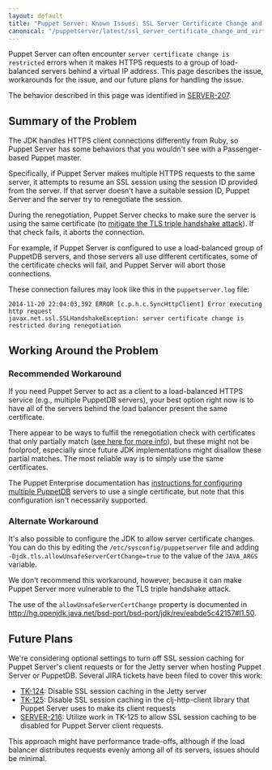 ```yaml
---
layout: default
title: "Puppet Server: Known Issues: SSL Server Certificate Change and Virtual IP Addresses"
canonical: "/puppetserver/latest/ssl_server_certificate_change_and_virtual_ips.html"
---
```

[pe_db_instructions]: https://docs.puppetlabs.com/pe/latest/release_notes_known_issues.html#puppetdb-behind-a-load-balancer-causes-puppet-server-errors

Puppet Server can often encounter `server certificate change is restricted` errors when it makes HTTPS requests to a group of load-balanced servers behind a virtual IP address. This page describes the issue, workarounds for the issue, and our future plans for handling the issue.

The behavior described in this page was identified in [SERVER-207](https://tickets.puppetlabs.com/browse/SERVER-207).

## Summary of the Problem

The JDK handles HTTPS client connections differently from Ruby, so Puppet Server has some behaviors that you wouldn't see with a Passenger-based Puppet master.

Specifically, if Puppet Server makes multiple HTTPS requests to the same server, it attempts to resume an SSL session using the session ID provided from the server. If that server doesn't have a suitable session ID, Puppet Server and the server try to renegotiate the session.

During the renegotiation, Puppet Server checks to make sure the server is using the same certificate (to [mitigate the TLS triple handshake attack](https://secure-resumption.com)). If that check fails, it aborts the connection.

For example, if Puppet Server is configured to use a load-balanced group of PuppetDB servers, and those servers all use different certificates, some of the certificate checks will fail, and Puppet Server will abort those connections.

These connection failures may look like this in the `puppetserver.log` file:

~~~
2014-11-20 22:04:03,392 ERROR [c.p.h.c.SyncHttpClient] Error executing http request
javax.net.ssl.SSLHandshakeException: server certificate change is restricted during renegotiation
~~~

## Working Around the Problem

### Recommended Workaround

If you need Puppet Server to act as a client to a load-balanced HTTPS service (e.g., multiple PuppetDB servers), your best option right now is to have all of the servers behind the load balancer present the same certificate.

There appear to be ways to fulfill the renegotiation check with certificates that only partially match ([see here for more info](http://hg.openjdk.java.net/bsd-port/bsd-port/jdk/rev/eabde5c42157#l1.186)), but these might not be foolproof, especially since future JDK implementations might disallow these partial matches. The most reliable way is to simply use the same certificates.

The Puppet Enterprise documentation has [instructions for configuring multiple PuppetDB][pe_db_instructions] servers to use a single certificate, but note that this configuration isn't necessarily supported.


### Alternate Workaround

It's also possible to configure the JDK to allow server certificate changes. You can do this by editing the `/etc/sysconfig/puppetserver` file and adding `-Djdk.tls.allowUnsafeServerCertChange=true` to the value of the `JAVA_ARGS` variable.

We don't recommend this workaround, however, because it can make Puppet Server more vulnerable to the TLS triple handshake attack.

The use of the `allowUnsafeServerCertChange` property is documented in
<http://hg.openjdk.java.net/bsd-port/bsd-port/jdk/rev/eabde5c42157#l1.50>.


## Future Plans

We're considering optional settings to turn off SSL session caching for Puppet Server's client requests or for the Jetty server when hosting Puppet Server or PuppetDB. Several JIRA tickets have been filed to cover this work:

* [TK-124](https://tickets.puppetlabs.com/browse/TK-124): Disable SSL session
  caching in the Jetty server
* [TK-125](https://tickets.puppetlabs.com/browse/TK-125): Disable SSL session
  caching in the clj-http-client library that Puppet Server uses to make its
  client requests
* [SERVER-216](https://tickets.puppetlabs.com/browse/SERVER-216): Utilize work
  in TK-125 to allow SSL session caching to be disabled for Puppet Server client
  requests.

This approach might have performance trade-offs, although if the load balancer distributes requests evenly among all of its servers, issues should be minimal.